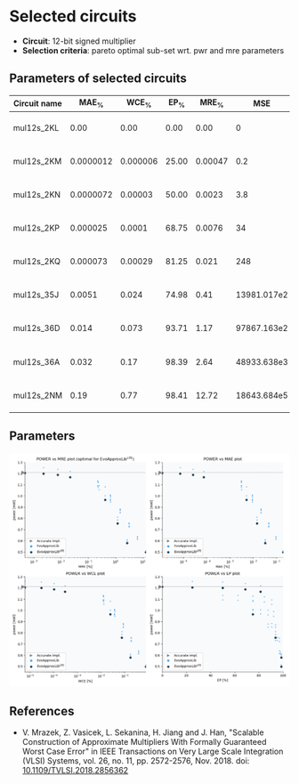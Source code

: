 
Selected circuits
===================
 - **Circuit**: 12-bit signed multiplier
 - **Selection criteria**: pareto optimal sub-set wrt. pwr and mre parameters

Parameters of selected circuits
----------------------------

| Circuit name | MAE<sub>%</sub> | WCE<sub>%</sub> | EP<sub>%</sub> | MRE<sub>%</sub> | MSE | Download |
| --- |  --- | --- | --- | --- | --- | --- | 
| mul12s_2KL | 0.00 | 0.00 | 0.00 | 0.00 | 0 |  [[Verilog](mul12s_2KL.v)] [[Verilog<sub>PDK45</sub>](mul12s_2KL_pdk45.v)] [[C](mul12s_2KL.c)] |
| mul12s_2KM | 0.0000012 | 0.000006 | 25.00 | 0.00047 | 0.2 |  [[Verilog](mul12s_2KM.v)] [[Verilog<sub>PDK45</sub>](mul12s_2KM_pdk45.v)] [[C](mul12s_2KM.c)] |
| mul12s_2KN | 0.0000072 | 0.00003 | 50.00 | 0.0023 | 3.8 |  [[Verilog](mul12s_2KN.v)] [[Verilog<sub>PDK45</sub>](mul12s_2KN_pdk45.v)] [[C](mul12s_2KN.c)] |
| mul12s_2KP | 0.000025 | 0.0001 | 68.75 | 0.0076 | 34 |  [[Verilog](mul12s_2KP.v)] [[Verilog<sub>PDK45</sub>](mul12s_2KP_pdk45.v)] [[C](mul12s_2KP.c)] |
| mul12s_2KQ | 0.000073 | 0.00029 | 81.25 | 0.021 | 248 |  [[Verilog](mul12s_2KQ.v)] [[Verilog<sub>PDK45</sub>](mul12s_2KQ_pdk45.v)] [[C](mul12s_2KQ.c)] |
| mul12s_35J | 0.0051 | 0.024 | 74.98 | 0.41 | 13981.017e2 |  [[Verilog](mul12s_35J.v)] [[Verilog<sub>PDK45</sub>](mul12s_35J_pdk45.v)] [[C](mul12s_35J.c)] |
| mul12s_36D | 0.014 | 0.073 | 93.71 | 1.17 | 97867.163e2 |  [[Verilog](mul12s_36D.v)] [[Verilog<sub>PDK45</sub>](mul12s_36D_pdk45.v)] [[C](mul12s_36D.c)] |
| mul12s_36A | 0.032 | 0.17 | 98.39 | 2.64 | 48933.638e3 |  [[Verilog](mul12s_36A.v)] [[Verilog<sub>PDK45</sub>](mul12s_36A_pdk45.v)] [[C](mul12s_36A.c)] |
| mul12s_2NM | 0.19 | 0.77 | 98.41 | 12.72 | 18643.684e5 |  [[Verilog](mul12s_2NM.v)] [[Verilog<sub>PDK45</sub>](mul12s_2NM_pdk45.v)] [[C](mul12s_2NM.c)] |
    
Parameters
--------------
![Parameters figure](fig.png)

References
--------------
   - V. Mrazek, Z. Vasicek, L. Sekanina, H. Jiang and J. Han, "Scalable Construction of Approximate Multipliers With Formally Guaranteed Worst Case Error" in IEEE Transactions on Very Large Scale Integration (VLSI) Systems, vol. 26, no. 11, pp. 2572-2576, Nov. 2018. doi: [10.1109/TVLSI.2018.2856362](https://dx.doi.org/10.1109/TVLSI.2018.2856362)

             